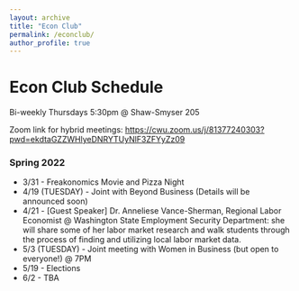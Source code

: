 ```yaml
---
layout: archive
title: "Econ Club"
permalink: /econclub/
author_profile: true
---
```


# Econ Club Schedule

Bi-weekly Thursdays 5:30pm @ Shaw-Smyser 205

Zoom link for hybrid meetings: https://cwu.zoom.us/j/81377240303?pwd=ekdtaGZZWHlyeDNRYTUyNlF3ZFYyZz09

### Spring 2022
- 3/31 - Freakonomics Movie and Pizza Night
- 4/19 (TUESDAY) - Joint with Beyond Business (Details will be announced soon)
- 4/21 - [Guest Speaker] Dr. Anneliese Vance-Sherman, Regional Labor Economist @ Washington State Employment Security Department: she will share some of her labor market research and walk students through the process of finding and utilizing local labor market data.
- 5/3 (TUESDAY) - Joint meeting with Women in Business (but open to everyone!) @ 7PM
- 5/19 - Elections
- 6/2 - TBA
